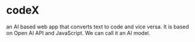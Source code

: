 # codeX
an AI based web app that converts text to code and vice versa.
It is based on Open AI API and JavaScript.
We can call it an AI model.
